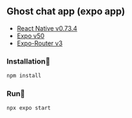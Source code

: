 ## Ghost chat app (expo app)
- [React Native v0.73.4](
https://reactnative.dev/docs/getting-started)
- [Expo v50](https://expo.dev/changelog/2024/01-18-sdk-50)
- [Expo-Router v3](https://docs.expo.dev/router/introduction/)

### Installation🚀
```bash
npm install
```

### Run📱
```bash
npx expo start
```